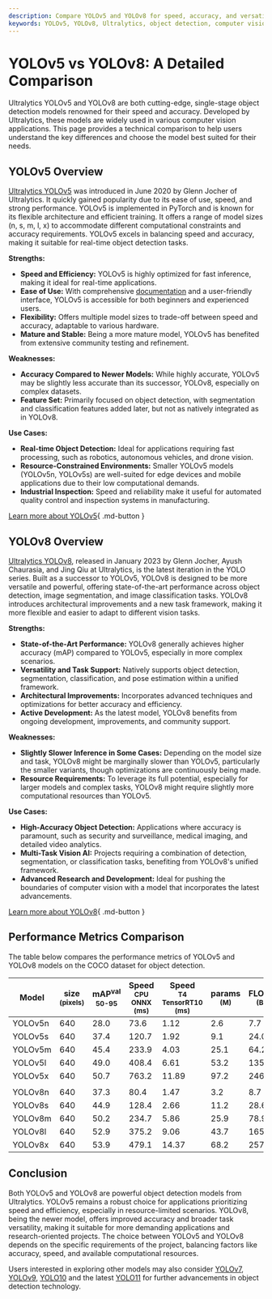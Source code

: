 ```yaml
---
description: Compare YOLOv5 and YOLOv8 for speed, accuracy, and versatility. Learn which Ultralytics model is best for your object detection and vision tasks.
keywords: YOLOv5, YOLOv8, Ultralytics, object detection, computer vision, YOLO models, model comparison, AI, machine learning, deep learning
---
```


# YOLOv5 vs YOLOv8: A Detailed Comparison

Ultralytics YOLOv5 and YOLOv8 are both cutting-edge, single-stage object detection models renowned for their speed and accuracy. Developed by Ultralytics, these models are widely used in various computer vision applications. This page provides a technical comparison to help users understand the key differences and choose the model best suited for their needs.

<script async src="https://cdn.jsdelivr.net/npm/chart.js"></script>
<script defer src="../../javascript/benchmark.js"></script>

<canvas id="modelComparisonChart" width="1024" height="400" active-models='["YOLOv5", "YOLOv8"]'></canvas>

## YOLOv5 Overview

[Ultralytics YOLOv5](https://github.com/ultralytics/yolov5) was introduced in June 2020 by Glenn Jocher of Ultralytics. It quickly gained popularity due to its ease of use, speed, and strong performance. YOLOv5 is implemented in PyTorch and is known for its flexible architecture and efficient training. It offers a range of model sizes (n, s, m, l, x) to accommodate different computational constraints and accuracy requirements. YOLOv5 excels in balancing speed and accuracy, making it suitable for real-time object detection tasks.

**Strengths:**

- **Speed and Efficiency:** YOLOv5 is highly optimized for fast inference, making it ideal for real-time applications.
- **Ease of Use:** With comprehensive [documentation](https://docs.ultralytics.com/models/yolov5/) and a user-friendly interface, YOLOv5 is accessible for both beginners and experienced users.
- **Flexibility:** Offers multiple model sizes to trade-off between speed and accuracy, adaptable to various hardware.
- **Mature and Stable:** Being a more mature model, YOLOv5 has benefited from extensive community testing and refinement.

**Weaknesses:**

- **Accuracy Compared to Newer Models:** While highly accurate, YOLOv5 may be slightly less accurate than its successor, YOLOv8, especially on complex datasets.
- **Feature Set:** Primarily focused on object detection, with segmentation and classification features added later, but not as natively integrated as in YOLOv8.

**Use Cases:**

- **Real-time Object Detection:** Ideal for applications requiring fast processing, such as robotics, autonomous vehicles, and drone vision.
- **Resource-Constrained Environments:** Smaller YOLOv5 models (YOLOv5n, YOLOv5s) are well-suited for edge devices and mobile applications due to their low computational demands.
- **Industrial Inspection:** Speed and reliability make it useful for automated quality control and inspection systems in manufacturing.

[Learn more about YOLOv5](https://docs.ultralytics.com/models/yolov5/){ .md-button }

## YOLOv8 Overview

[Ultralytics YOLOv8](https://github.com/ultralytics/ultralytics), released in January 2023 by Glenn Jocher, Ayush Chaurasia, and Jing Qiu at Ultralytics, is the latest iteration in the YOLO series. Built as a successor to YOLOv5, YOLOv8 is designed to be more versatile and powerful, offering state-of-the-art performance across object detection, image segmentation, and image classification tasks. YOLOv8 introduces architectural improvements and a new task framework, making it more flexible and easier to adapt to different vision tasks.

**Strengths:**

- **State-of-the-Art Performance:** YOLOv8 generally achieves higher accuracy (mAP) compared to YOLOv5, especially in more complex scenarios.
- **Versatility and Task Support:** Natively supports object detection, segmentation, classification, and pose estimation within a unified framework.
- **Architectural Improvements:** Incorporates advanced techniques and optimizations for better accuracy and efficiency.
- **Active Development:** As the latest model, YOLOv8 benefits from ongoing development, improvements, and community support.

**Weaknesses:**

- **Slightly Slower Inference in Some Cases:** Depending on the model size and task, YOLOv8 might be marginally slower than YOLOv5, particularly the smaller variants, though optimizations are continuously being made.
- **Resource Requirements:** To leverage its full potential, especially for larger models and complex tasks, YOLOv8 might require slightly more computational resources than YOLOv5.

**Use Cases:**

- **High-Accuracy Object Detection:** Applications where accuracy is paramount, such as security and surveillance, medical imaging, and detailed video analytics.
- **Multi-Task Vision AI:** Projects requiring a combination of detection, segmentation, or classification tasks, benefiting from YOLOv8's unified framework.
- **Advanced Research and Development:** Ideal for pushing the boundaries of computer vision with a model that incorporates the latest advancements.

[Learn more about YOLOv8](https://docs.ultralytics.com/models/yolov8/){ .md-button }

## Performance Metrics Comparison

The table below compares the performance metrics of YOLOv5 and YOLOv8 models on the COCO dataset for object detection.

| Model   | size<br><sup>(pixels) | mAP<sup>val<br>50-95 | Speed<br><sup>CPU ONNX<br>(ms) | Speed<br><sup>T4 TensorRT10<br>(ms) | params<br><sup>(M) | FLOPs<br><sup>(B) |
| ------- | --------------------- | -------------------- | ------------------------------ | ----------------------------------- | ------------------ | ----------------- |
| YOLOv5n | 640                   | 28.0                 | 73.6                           | 1.12                                | 2.6                | 7.7               |
| YOLOv5s | 640                   | 37.4                 | 120.7                          | 1.92                                | 9.1                | 24.0              |
| YOLOv5m | 640                   | 45.4                 | 233.9                          | 4.03                                | 25.1               | 64.2              |
| YOLOv5l | 640                   | 49.0                 | 408.4                          | 6.61                                | 53.2               | 135.0             |
| YOLOv5x | 640                   | 50.7                 | 763.2                          | 11.89                               | 97.2               | 246.4             |
|         |                       |                      |                                |                                     |                    |                   |
| YOLOv8n | 640                   | 37.3                 | 80.4                           | 1.47                                | 3.2                | 8.7               |
| YOLOv8s | 640                   | 44.9                 | 128.4                          | 2.66                                | 11.2               | 28.6              |
| YOLOv8m | 640                   | 50.2                 | 234.7                          | 5.86                                | 25.9               | 78.9              |
| YOLOv8l | 640                   | 52.9                 | 375.2                          | 9.06                                | 43.7               | 165.2             |
| YOLOv8x | 640                   | 53.9                 | 479.1                          | 14.37                               | 68.2               | 257.8             |

## Conclusion

Both YOLOv5 and YOLOv8 are powerful object detection models from Ultralytics. YOLOv5 remains a robust choice for applications prioritizing speed and efficiency, especially in resource-limited scenarios. YOLOv8, being the newer model, offers improved accuracy and broader task versatility, making it suitable for more demanding applications and research-oriented projects. The choice between YOLOv5 and YOLOv8 depends on the specific requirements of the project, balancing factors like accuracy, speed, and available computational resources.

Users interested in exploring other models may also consider [YOLOv7](https://docs.ultralytics.com/models/yolov7/), [YOLOv9](https://docs.ultralytics.com/models/yolov9/), [YOLO10](https://docs.ultralytics.com/models/yolov10/) and the latest [YOLO11](https://docs.ultralytics.com/models/yolo11/) for further advancements in object detection technology.
